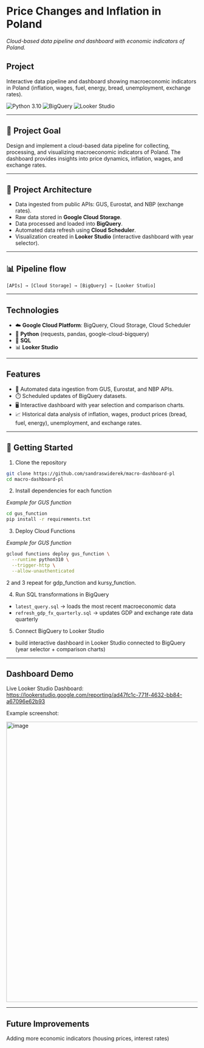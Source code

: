 # Price Changes and Inflation in Poland
*Cloud-based data pipeline and dashboard with economic indicators of Poland.*

## Project

Interactive data pipeline and dashboard showing macroeconomic indicators in Poland (inflation, wages, fuel, energy, bread, unemployment, exchange rates).

![Python 3.10](https://img.shields.io/badge/Python-3.10-blue) ![BigQuery](https://img.shields.io/badge/BigQuery-GCP-blueviolet) ![Looker Studio](https://img.shields.io/badge/Looker%20Studio-Data%20Viz-orange)

---

## 🎯 Project Goal

Design and implement a cloud-based data pipeline for collecting, processing, and visualizing macroeconomic indicators of Poland. The dashboard provides insights into price dynamics, inflation, wages, and exchange rates.

---

## 📐 Project Architecture
- Data ingested from public APIs: GUS, Eurostat, and NBP (exchange rates).  
- Raw data stored in **Google Cloud Storage**.  
- Data processed and loaded into **BigQuery**.  
- Automated data refresh using **Cloud Scheduler**.  
- Visualization created in **Looker Studio** (interactive dashboard with year selector). 

---

## 📊 Pipeline flow
```[APIs] → [Cloud Storage] → [BigQuery] → [Looker Studio]```

---

## Technologies
- ☁️ **Google Cloud Platform**: BigQuery, Cloud Storage, Cloud Scheduler  
- 🐍 **Python** (requests, pandas, google-cloud-bigquery)  
- 💾 **SQL**  
- 📊 **Looker Studio**  

---

## Features
- 🔄 Automated data ingestion from GUS, Eurostat, and NBP APIs.  
- ⏱️ Scheduled updates of BigQuery datasets.  
- 🖥️ Interactive dashboard with year selection and comparison charts.  
- 📈 Historical data analysis of inflation, wages, product prices (bread, fuel, energy), unemployment, and exchange rates.

---

## 🚀 Getting Started 

1. Clone the repository

```bash
git clone https://github.com/sandraswiderek/macro-dashboard-pl
cd macro-dashboard-pl
```


2. Install dependencies for each function

*Example for GUS function*

```bash
cd gus_function
pip install -r requirements.txt
```


3. Deploy Cloud Functions

*Example for GUS function*

```bash
gcloud functions deploy gus_function \
  --runtime python310 \
  --trigger-http \
  --allow-unauthenticated
```

2 and 3 repeat for gdp_function and kursy_function.


4. Run SQL transformations in BigQuery

* `latest_query.sql` → loads the most recent macroeconomic data
* `refresh_gdp_fx_quarterly.sql` → updates GDP and exchange rate data quarterly


5. Connect BigQuery to Looker Studio
* build interactive dashboard in Looker Studio connected to BigQuery (year selector + comparison charts)

---

## Dashboard Demo

Live Looker Studio Dashboard: https://lookerstudio.google.com/reporting/ad47fc1c-771f-4632-bb84-a67096e62b93

Example screenshot:

<img width="986" height="737" alt="image" src="https://github.com/user-attachments/assets/1a2590f8-410d-48b3-819c-fc4bfdcd7baa" />

---

## Future Improvements

Adding more economic indicators (housing prices, interest rates)

```
